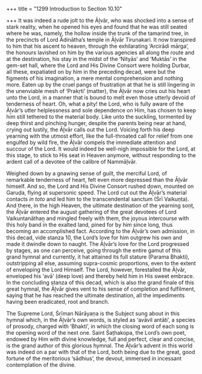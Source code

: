 +++
title = "1299 Introduction to Section 10.10"

+++
It was indeed a rude jolt to the Āḻvār, who was shocked into a sense of stark reality, when he opened his eyes and found that he was still seated where he was, namely, the hollow inside the trunk of the tamarind tree, in the precincts of Lord Ādinātha’s temple in Āḻvār Tirunakari. It now transpired to him that his ascent to heaven, through the exhilarating ‘Arcirādi mārga’, the honours lavished on him by the various agencies all along the route and at the destination, his stay in the midst of the ‘Nityās’ and ‘Muktās’ in the gem-set hall, where the Lord and His Divine Consort were holding Durbar, all these, expatiated on by him in the preceding decad, were but the figments of his imagination, a mere mental comprehension and nothing more. Eaten up by the cruel pangs of frustration at that he is still lingering in the unenviable mesh of ‘Prakṛti’ (matter), the Āḻvār now cries out his heart unto the Lord, in a manner that is bound to melt even those utterly devoid of tenderness of heart. Oh, what a pity! the Lord, who is fully aware of the Āḻvār’s utter helplessness and sole dependence on Him, has chosen to keep him still tethered to the material body. Like unto the suckling, tormented by deep thirst and pinching hunger, despite the parents being near at hand, crying out lustily, the Āḻvār calls out the Lord. Voicing forth his deep yearning with the utmost effort, like the full-throated call for relief from one engulfed by wild fire, the Āḻvār compels the immediate attention and succour of the Lord. It would indeed be well-nigh impossible for the Lord, at this stage, to stick to His seat in Heaven anymore, without responding to the ardent call of a devotee of the calibre of Nammāḻvār.

Weighed down by a gnawing sense of guilt, the merciful Lord, of remarkable tenderness of heart, felt even more depressed than the Āḻvār himself. And so, the Lord and His Divine Consort rushed down, mounted on Garuḍa, flying at supersonic speed. The Lord cut out the Āḻvār’s material contacts *in toto* and led him to the transcendental sanctum (Śrī Vaikuṇṭa). And there, in the high Heaven, the ultimate destination of the yearning soṇṭ, the Āḻvār entered the august gathering of the great devotees of Lord Vaikuntanāthaṉ and mingled freely with them, the joyous intercourse with this holy band in the exalted land, pined for by him since long, thus becoming an accomplished fact. According to the Āḻvār’s own admission, in this decad, vide stanza 10, the Lord’s love for him outgrew his own and made it dwindle down to naught. The Āḻvār’s love for the Lord progressed by stages, as one can perceive, going through the entire gamut of this grand hymnal and currently, it hat attained its full stature (Parama Bhakti), outstripping all else, assuming supra-cosmic proportions, even to the extent of enveloping the Lord Himself. The Lord, however, forestalled the Āḻvār, enveloped his ‘avā’ (deep love) and thereby held him in His sweet embrace. In the concluding stanza of this decad, which is also the grand finale of this great hymnal, the Āḻvār gives vent to his sense of completion and fulfilment, saying that he has reached the ultimate destination, all the impediments having been eradicated, root and branch.

The Supreme Lord, Śrīman Nārāyaṇa is the Subject sung about in this hymnal which, in the Āḻvār’s own words, is styled as ‘avāvil antāti’, a species of prosody, charged with ‘Bhakti’, in which the closing word of each song is the opening word of the next one. Saint Śaṭhakopa, the Lord’s own poet, endowed by Him with divine knowledge, full and perfect, clear and concise, is the grand author of this glorious hymnal. The Āḻvār’s advent in this world was indeed on a par with that of the Lord, both being due to the great, good fortune of the meritorious ‘sādhius’, the devout, immersed in incessant contemplation of the divine.


